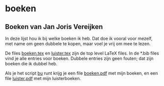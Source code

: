 <!--- Time-stamp: <File README.md saved at 14:20:05 CEST on Thursday 2018-07-19, by janjoris on ritchie.>  --->

# boeken

## Boeken van Jan Joris Vereijken

In deze lijst hou ik bij welke boeken ik heb. Dat doe ik vooral voor mezelf,
met name om geen dubbele te kopen, maar voel je vrij om mee te lezen.

De files [boeken.tex][] en [luister.tex][] zijn de top level LaTeX files. In de *.bib files
vind je alle entries voor boeken. Dubbele entries zijn geen fouten; dat zijn boeken die ik
dubbel heb.

Als je het script [bu][] runt krijg je een file
<A HREF="https://www.janjoris.nl/pdf/boeken.pdf">boeken.pdf</A>
met mijn boeken, en een file
<A HREF="https://www.janjoris.nl/pdf/luister.pdf">luister.pdf</A>
met mijn luisterboeken.

[bu]: bu
[boeken.tex]: boeken.tex
[luister.tex]: luister.tex
